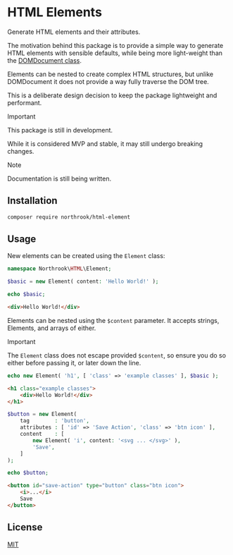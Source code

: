 # HTML Elements

Generate HTML elements and their attributes.

The motivation behind this package is to provide a simple way to generate HTML elements
with sensible defaults, while being more light-weight than the [DOMDocument class](https://www.php.net/manual/en/class.domdocument.php).

Elements can be nested to create complex HTML structures, but unlike DOMDocument it does not provide a way fully traverse the DOM tree.

This is a deliberate design decision to keep the package lightweight and performant.

> [!IMPORTANT]
> This package is still in development.
>
> While it is considered MVP and stable, it may still undergo breaking changes.

> [!NOTE]
> Documentation is still being written. 

## Installation

```bash
composer require northrook/html-element
``` 

## Usage

New elements can be created using the `Element` class:

```php
namespace Northrook\HTML\Element;

$basic = new Element( content: 'Hello World!' );

echo $basic;
```
```html
<div>Hello World!</div>
```

Elements can be nested using the `$content` parameter.
It accepts strings, Elements, and arrays of either.

>[!IMPORTANT]
>The `Element` class does not escape provided `$content`, so ensure you do so either before passing it, or later down the line.

```php
echo new Element( 'h1', [ 'class' => 'example classes' ], $basic );
```
```html
<h1 class="example classes">
    <div>Hello World!</div>
</h1>
```
```php
$button = new Element(
    tag        : 'button',
    attributes : [ 'id' => 'Save Action', 'class' => 'btn icon' ],
    content    : [
        new Element( 'i', content: '<svg ... </svg>' ),
        'Save',
    ]
);

echo $button;
```
```html
<button id="save-action" type="button" class="btn icon">
    <i>...</i>
    Save
</button>
```

## License
[MIT](https://github.com/northrook/html-element/blob/main/LICENSE)
